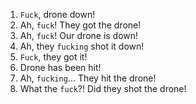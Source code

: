 1. `Fuck`, drone down!
2. Ah, `fuck`! They got the drone!
3. Ah, `fuck`! Our drone is down!
4. Ah, they `fucking` shot it down!
5. `Fuck`, they got it!
6. Drone has been hit!
7. Ah, `fucking`... They hit the drone!
8. What the `fuck`?! Did they shot the drone!